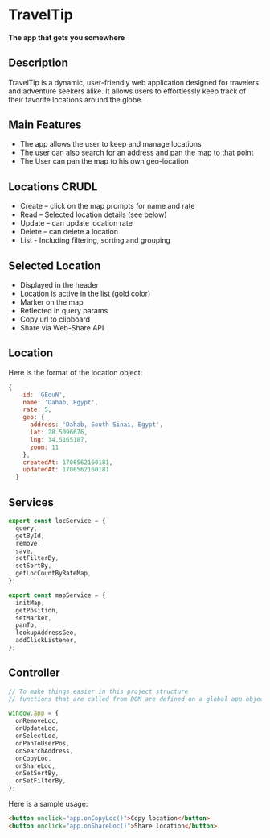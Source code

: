 # TravelTip

#### The app that gets you somewhere

## Description

TravelTip is a dynamic, user-friendly web application designed for travelers and adventure seekers alike.
It allows users to effortlessly keep track of their favorite locations around the globe.

## Main Features

- The app allows the user to keep and manage locations
- The user can also search for an address and pan the map to that point
- The User can pan the map to his own geo-location

## Locations CRUDL

- Create – click on the map prompts for name and rate
- Read – Selected location details (see below)
- Update – can update location rate
- Delete – can delete a location
- List - Including filtering, sorting and grouping

## Selected Location

- Displayed in the header
- Location is active in the list (gold color)
- Marker on the map
- Reflected in query params
- Copy url to clipboard
- Share via Web-Share API

## Location

Here is the format of the location object:

```js
{
    id: 'GEouN',
    name: 'Dahab, Egypt',
    rate: 5,
    geo: {
      address: 'Dahab, South Sinai, Egypt',
      lat: 28.5096676,
      lng: 34.5165187,
      zoom: 11
    },
    createdAt: 1706562160181,
    updatedAt: 1706562160181
  }
```

## Services

```js
export const locService = {
  query,
  getById,
  remove,
  save,
  setFilterBy,
  setSortBy,
  getLocCountByRateMap,
};

export const mapService = {
  initMap,
  getPosition,
  setMarker,
  panTo,
  lookupAddressGeo,
  addClickListener,
};
```

## Controller

```js
// To make things easier in this project structure
// functions that are called from DOM are defined on a global app object

window.app = {
  onRemoveLoc,
  onUpdateLoc,
  onSelectLoc,
  onPanToUserPos,
  onSearchAddress,
  onCopyLoc,
  onShareLoc,
  onSetSortBy,
  onSetFilterBy,
};
```

Here is a sample usage:

```html
<button onclick="app.onCopyLoc()">Copy location</button>
<button onclick="app.onShareLoc()">Share location</button>
```
